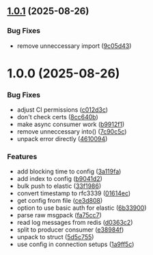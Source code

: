 ## [1.0.1](https://github.com/bec-project/bec_log_ingestor/compare/v1.0.0...v1.0.1) (2025-08-26)


### Bug Fixes

* remove unneccessary import ([9c05d43](https://github.com/bec-project/bec_log_ingestor/commit/9c05d43f26b86de1f37dd3b946644f0e587e832c))

# 1.0.0 (2025-08-26)


### Bug Fixes

* adjust CI permissions ([c012d3c](https://github.com/bec-project/bec_log_ingestor/commit/c012d3c5eab16b279e9566c50a6aeff7451352da))
* don't check certs ([8cc640b](https://github.com/bec-project/bec_log_ingestor/commit/8cc640b7651ac44ec9f5cffb02c8613388c30032))
* make async consumer work ([b9912f1](https://github.com/bec-project/bec_log_ingestor/commit/b9912f12b060f8c4f13a028e9795a22147059dc9))
* remove unneccessary into() ([7c90c5c](https://github.com/bec-project/bec_log_ingestor/commit/7c90c5cdc14c67e5e964e2b6b8b49c979aba3a1a))
* unpack error directly ([4610094](https://github.com/bec-project/bec_log_ingestor/commit/4610094ea0d27fbd8fabdbeb391773c400ec6972))


### Features

* add blocking time to config ([3a119fa](https://github.com/bec-project/bec_log_ingestor/commit/3a119facee5d94c09fa0eea6edead7ce6d740bcb))
* add index to config ([b9041d2](https://github.com/bec-project/bec_log_ingestor/commit/b9041d2b637f3f39e03d97e8cb619d977f8827ee))
* bulk push to elastic ([33f1986](https://github.com/bec-project/bec_log_ingestor/commit/33f19866505d250e768ce7cbd41e8f1594087f71))
* convert timestamp to rfc3339 ([01614ec](https://github.com/bec-project/bec_log_ingestor/commit/01614ec430e1aa8915fe6e559d867db577b4e1ba))
* get config from file ([ce3d808](https://github.com/bec-project/bec_log_ingestor/commit/ce3d808a6df49c36d214b294c75a201582321ef5))
* option to use basic auth for elastic ([6b33900](https://github.com/bec-project/bec_log_ingestor/commit/6b33900af5d6d48aebc5a7b3e7ca029ddf089ef5))
* parse raw msgpack ([fa75cc7](https://github.com/bec-project/bec_log_ingestor/commit/fa75cc759e7ce63cf815083fce1e5fde6d75655f))
* read log messages from redis ([d0363c2](https://github.com/bec-project/bec_log_ingestor/commit/d0363c2422e5c9e3212e3174a35fbb9cc145f2ec))
* split to producer consumer ([e38984f](https://github.com/bec-project/bec_log_ingestor/commit/e38984fbacf0b975d201eb51d6dfde126c15fdbf))
* unpack to struct ([5d5c755](https://github.com/bec-project/bec_log_ingestor/commit/5d5c7557238e104d2d608a5ef49ca2b12f4b5653))
* use config in connection setups ([1a9ff5c](https://github.com/bec-project/bec_log_ingestor/commit/1a9ff5c42cc12d888305fef125bc594e561a83b9))
